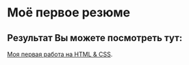 # Моё первое резюме

## Результат Вы можете посмотреть тут:

[Моя первая работа на HTML & CSS](https://deniskozhevatov.github.io/resume/index_resume.html).
